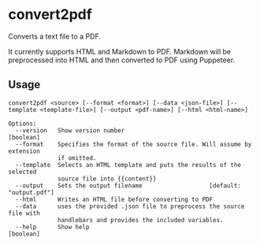 # convert2pdf

Converts a text file to a PDF.

It currently supports HTML and Markdown to PDF. Markdown will be preprocessed into HTML and then converted to PDF using Puppeteer.

## Usage

```
convert2pdf <source> [--format <format>] [--data <json-file>] [--template <template-file>] [--output <pdf-name>] [--html <html-name>]
```

```
Options:
  --version   Show version number                                      [boolean]
  --format    Specifies the format of the source file. Will assume by extension
              if omitted.
  --template  Selects an HTML template and puts the results of the selected
              source file into {{content}}
  --output    Sets the output filename                   [default: "output.pdf"]
  --html      Writes an HTML file before converting to PDF
  --data      uses the provided .json file to preprocess the source file with
              handlebars and provides the included variables.
  --help      Show help                                                [boolean]

```

